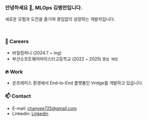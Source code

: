 ### 안녕하세요 👋, MLOps 김병찬입니다.   

새로운 모험과 도전을 즐기며 끊임없이 성장하는 개발자입니다.  

<br>

### 🔭 Careers  
- 바질컴퍼니 (2024.7 ~ ing) 
- 부산소프트웨어마이스터고등학교 (2022 ~ 2025) `졸업 예정`

### 🔥 Work  
- 온프레미스 환경에서 End-to-End 플랫폼인 Vridge를 개발하고 있습니다. 

### 📫 Contact  
- E-mail: chanyee725@gmail.com
- Linkedin: [Linkedin](https://www.linkedin.com/in/byungchan/)

